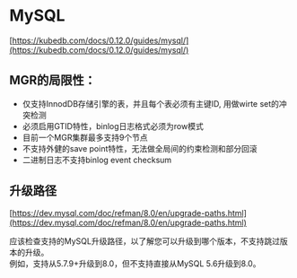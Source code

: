 # MySQL

[https://kubedb.com/docs/0.12.0/guides/mysql/](https://kubedb.com/docs/0.12.0/guides/mysql/)


## MGR的局限性：
- 仅支持InnodDB存储引擎的表，并且每个表必须有主键ID, 用做wirte set的冲突检测 
- 必须启用GTID特性，binlog日志格式必须为row模式 
- 目前一个MGR集群最多支持9个节点 
- 不支持外健的save point特性，无法做全局间的约束检测和部分回滚 
- 二进制日志不支持binlog event checksum

## 升级路径

[https://dev.mysql.com/doc/refman/8.0/en/upgrade-paths.html](https://dev.mysql.com/doc/refman/8.0/en/upgrade-paths.html)

应该检查支持的MySQL升级路径，以了解您可以升级到哪个版本，不支持跳过版本的升级。  
例如，支持从5.7.9+升级到8.0，但不支持直接从MySQL 5.6升级到8.0。
